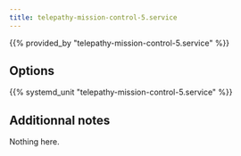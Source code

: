 ```yaml
---
title: telepathy-mission-control-5.service
---
```


{{% provided_by "telepathy-mission-control-5.service" %}}

## Options

{{% systemd_unit "telepathy-mission-control-5.service" %}}

## Additionnal notes

Nothing here.